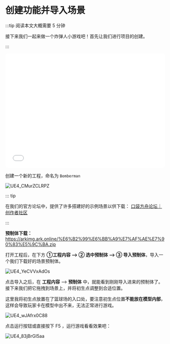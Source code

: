 # 创建功能并导入场景

:::tip  阅读本文大概需要 5 分钟

接下来我们一起来做一个炸弹人小游戏吧！首先让我们进行项目的创建。

:::

<iframe sandbox="allow-scripts allow-downloads allow-same-origin allow-popups allow-presentation allow-forms" frameborder="0" draggable="false" allowfullscreen="" allow="encrypted-media;" referrerpolicy="" aha-samesite="" class="iframe-loaded" src="//player.bilibili.com/player.html?aid=620313767&bvid=BV1k84y1X7K9&cid=1316735688&p=1&autoplay=0" style="border-radius: 7px; width: 100%; height: 360px;"></iframe>

创建一个新的工程，命名为 `Bomberman` 

![UE4_CMurZCLRPZ](https://arkimg.ark.online/UE4_CMurZCLRPZ.webp)

::: tip

在我们的官方论坛中，提供了许多搭建好的示例场景以供下载： [口袋方舟论坛｜创作者社区](https://forum.ark.online/)

:::

**预制体下载：** https://arkimg.ark.online/%E6%B2%99%E6%BB%A9%E7%AF%AE%E7%90%83%E5%9C%BA.zip

打开工程后，在下方 **①工程内容 --> ② 选中预制体 --> ③ 导入预制体**，导入一个我们下载好的场景预制体。

![UE4_YeCVVxAdOs](https://arkimg.ark.online/UE4_YeCVVxAdOs.webp)

点击导入之后，在 **工程内容** --> **预制体** 中，就能看到刚刚导入进来的预制体了。接下来我们把它拖拽到场景上，并将初生点调整到合适位置。

这里我将初生点放置在了篮球场的入口处，要注意初生点位置**不能放在模型内部**，这样会导致玩家卡在模型中出不来，无法正常进行游戏。

![UE4_wJAfrx0C88](https://arkimg.ark.online/UE4_wJAfrx0C88.webp)

点击运行按钮或直接按下 F5 ，运行游戏看看效果吧：

![UE4_83jBrGI5aa](https://arkimg.ark.online/UE4_83jBrGI5aa.webp)